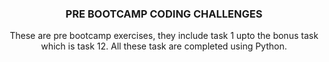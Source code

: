 <h3 align="center">PRE BOOTCAMP CODING CHALLENGES</h3>

  <p align="center">
    These are pre bootcamp exercises, they include task 1 upto the bonus task which is task 12. All these task are completed using Python.
  </p>
